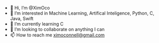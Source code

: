 - 👋 Hi, I’m @XimOco
- 👀 I’m interested in Machine Learning, Artifical Inteligence, Python, C, Java, Swift
- 🌱 I’m currently learning C
- 💞️ I’m looking to collaborate on anything I can
- 📫 How to reach me ximoconnell@gmail.com

<!---
XimOco/XimOco is a ✨ special ✨ repository because its `README.md` (this file) appears on your GitHub profile.
You can click the Preview link to take a look at your changes.
--->
